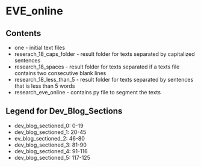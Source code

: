 # EVE_online

## Contents
* one - initial text files
* reserach_18_caps_folder - result folder for texts separated by capitalized sentences
* research_18_spaces - result folder for texts separated if a texts
file contains two consecutive blank lines
* research_18_less_than_5 - result folder for texts separated by sentences that is less than 5 words
* research_eve_online - contains py file to segment the texts

## Legend for Dev_Blog_Sections
* dev_blog_sectioned_0: 0-19
* dev_blog_sectioned_1: 20-45
* ev_blog_sectioned_2: 46-80
* dev_blog_sectioned_3: 81-90
* dev_blog_sectioned_4: 91-116
* dev_blog_sectioned_5: 117-125

